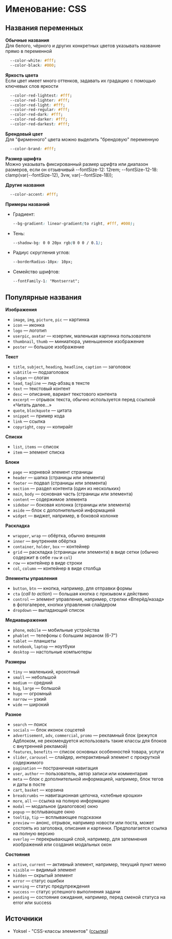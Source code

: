 # Именование: CSS

## Названия переменных
**Обычные названия**<br/>
Для белого, чёрного и других конкретных цветов указывать название прямо в переменной
```css
  --color-white: #fff;
  --color-black: #000;
```
**Яркость цвета**<br/>
Если цвет имеет много оттенков, задавать их градацию с помощью ключевых слов яркости
```css
  --color-red-lightest: #fff;
  --color-red-lighter: #fff;
  --color-red-light: #fff;
  --color-red-regular: #fff;
  --color-red-dark: #fff;
  --color-red-darker: #fff;
  --color-red-darkest: #fff;
```
**Брендовый цвет**<br/>
Для "фирменного" цвета можно выделить "брендовую" переменную
```css
  --color-brand: #fff;
```

**Размер шрифта**<br/>
Можно указывать фиксированный размер шрифта или диапазон размеров, если он отзывчивый
--fontSize-12: 12rem;
--fontSize-12-18: clamp(var(--fontSize-12), 3vw, var(--fontSize-18));

**Другие названия**<br/>
```css
  --color-accent: #fff;
```

**Примеры названий**
- Градиент: 
  ```css 
  --bg-gradient: linear-gradient(to right, #fff, #000);
  ```
- Тень:
  ```css
  --shadow-bg: 0 0 20px rgb(0 0 0 / 0.1);
  ```
- Радиус скругления углов:
  ```css
  --borderRadius-10px: 10px;
  ```
- Семейство шрифтов:
  ```css
  --fontFamily-1: "Montserrat";
  ```


## Популярные названия
**Изображения**
- `image`, `img`, `picture`, `pic` — картинка
- `icon` — иконка
- `logo` — логотип
- `userpic`, `avatar` — юзерпик, маленькая картинка пользователя
- `thumbnail`, `thumb` — миниатюра, уменьшенное изображение
- `poster` — большое изображение

**Текст**
- `title`, `subject`, `heading`, `headline`, `caption` — заголовок
- `subtitle` — подзаголовок
- `slogan` — слоган
- `lead`, `tagline` — лид-абзац в тексте
- `text` — текстовый контент
- `desc` — описание, вариант текстового контента
- `excerpt` — отрывок текста, обычно используется перед ссылкой «Читать далее...»
- `quote`, `blockquote` — цитата
- `snippet` — пример кода
- `link` — ссылка
- `copyright`, `copy` — копирайт

**Списки**
- `list`, `items` — список
- `item` — элемент списка

**Блоки**
- `page` — корневой элемент страницы
- `header` — шапка (страницы или элемента)
- `footer` — подвал (страницы или элемента)
- `section` — раздел контента (один из нескольких)
- `main`, `body` — основная часть (страницы или элемента)
- `content` — содержимое элемента
- `sidebar` — боковая колонка (страницы или элемента)
- `aside` — блок с дополнительной информацией
- `widget` — виджет, например, в боковой колонке

**Раскладка**
- `wrapper`, `wrap` — обёртка, обычно внешняя
- `inner` — внутренняя обёртка
- `container`, `holder`, `box` — контейнер
- `grid` — раскладка (страницы или элемента) в виде сетки (обычно содержит в себе `row` и `col`)
- `row` — контейнер в виде строки
- `col`, `column` — контейнер в виде столбца

**Элементы управления**
- `button`, `btn` —  кнопка, например, для отправки формы
- `cta` (*call to action*) — большая кнопка с призывом к действию
- `control` — элемент управления, например, стрелки «Вперёд/назад» в фотогалерее, кнопки управления слайдером
- `dropdown` — выпадающий список

**Медиавыражения**
- `phone`, `mobile` — мобильные устройства
- `phablet` — телефоны с большим экраном (6-7")
- `tablet` — планшеты
- `notebook`, `laptop` — ноутбуки
- `desktop` — настольные компьютеры

**Размеры**
- `tiny` — маленький, крохотный
- `small` — небольшой
- `medium` — средний
- `big`, `large` — большой
- `huge` — огромный
- `narrow` — узкий
- `wide` — широкий

**Разное**
- `search` — поиск
- `socials` — блок иконок соцсетей
- `advertisement`, `adv`, `commercial`, `promo` — рекламный блок (режутся Адблоком, не рекомендуется использовать такие классы для блоков с внутренней рекламой)
- `features`, `benefits` — список основных особенностей товара, услуги
- `slider`, `carousel` — слайдер, интерактивный элемент с прокруткой содержимого
- `pagination` — постраничная навигация
- `user`, `author` — пользователь, автор записи или комментария
- `meta` — блок с дополнительной информацией, например, блок тегов и даты в посте
- `cart`, `basket` — корзина
- `breadcrumbs` — навигационная цепочка, «хлебные крошки»
- `more`, `all` — ссылка на полную информацию
- `modal` — модальное (диалоговое) окно
- `popup` — всплывающее окно
- `tooltip`, `tip` — всплывающее подсказки
- `preview` — анонс, отрывок, например новости или поста, может состоять из заголовка, описания и картинки. Предполагается ссылка на полную версию
- `overlay` — перекрывающий слой, например, для затемнения изображений или создания модальных окон

**Состояния**
- `active`, `current` — активный элемент, например, текущий пункт меню
- `visible` — видимый элемент
- `hidden` — скрытый элемент
- `error` — статус ошибки
- `warning` — статус предупреждения
- `success` — статус успешного выполнения задачи
- `pending` — состояние ожидания, например, перед сменой статуса на error или success


## Источники
- Yoksel - "CSS-классы элементов" ([ссылка](https://github.com/yoksel/common-words))